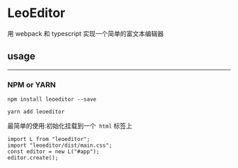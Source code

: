 # LeoEditor

用 webpack 和 typescript 实现一个简单的富文本编辑器

## usage

---

### NPM or YARN

```
npm install leoeditor --save
```

```
yarn add leoeditor
```

最简单的使用:初始化挂载到一个` html` 标签上

```
import L from "leoeditor";
import "leoeditor/dist/main.css";
const editor = new L("#app");
editor.create();
```

